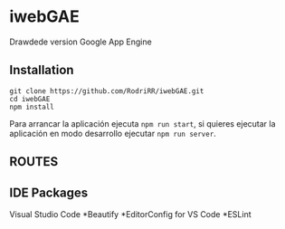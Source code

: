 # iwebGAE

Drawdede version Google App Engine

## Installation

```
git clone https://github.com/RodriRR/iwebGAE.git
cd iwebGAE
npm install
```
Para arrancar la aplicación ejecuta `npm run start`, si quieres ejecutar la aplicación en modo desarrollo ejecutar `npm run server`.

## ROUTES

## IDE Packages

Visual Studio Code
*Beautify
*EditorConfig for VS Code
*ESLint
